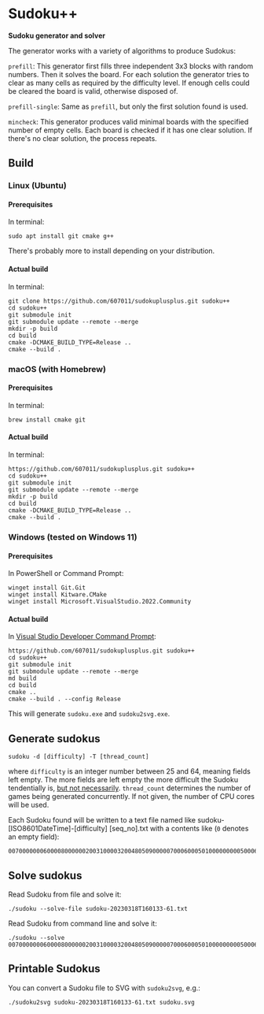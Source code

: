 # Sudoku++

**Sudoku generator and solver**

The generator works with a variety of algorithms to produce Sudokus:

`prefill`: This generator first fills three independent 3x3 blocks with random numbers. Then it solves the board. For each solution the generator tries to clear as many cells as required by the difficulty level. If enough cells could be cleared the board is valid, otherwise disposed of.

`prefill-single`: Same as `prefill`, but only the first solution found is used.

`mincheck`: This generator produces valid minimal boards with the specified number of empty cells. Each board is checked if it has one clear solution. If there's no clear solution, the process repeats.

## Build

### Linux (Ubuntu)

#### Prerequisites

In terminal:

```
sudo apt install git cmake g++
```

There's probably more to install depending on your distribution.

#### Actual build

In terminal:

```
git clone https://github.com/607011/sudokuplusplus.git sudoku++
cd sudoku++
git submodule init
git submodule update --remote --merge
mkdir -p build
cd build
cmake -DCMAKE_BUILD_TYPE=Release ..
cmake --build .
```

### macOS (with Homebrew)

#### Prerequisites

In terminal:

```
brew install cmake git
```

#### Actual build

In terminal:

```
https://github.com/607011/sudokuplusplus.git sudoku++
cd sudoku++
git submodule init
git submodule update --remote --merge
mkdir -p build
cd build
cmake -DCMAKE_BUILD_TYPE=Release ..
cmake --build .
```

### Windows (tested on Windows 11)

#### Prerequisites

In PowerShell or Command Prompt:

```
winget install Git.Git
winget install Kitware.CMake
winget install Microsoft.VisualStudio.2022.Community
```

#### Actual build

In [Visual Studio Developer Command Prompt](https://learn.microsoft.com/en-us/visualstudio/ide/reference/command-prompt-powershell?view=vs-2022):

```
https://github.com/607011/sudokuplusplus.git sudoku++
cd sudoku++
git submodule init
git submodule update --remote --merge
md build
cd build
cmake ..
cmake --build . --config Release
```

This will generate `sudoku.exe` and `sudoku2svg.exe`.


## Generate sudokus

```
sudoku -d [difficulty] -T [thread_count]
```

where `difficulty` is an integer number between 25 and 64, meaning fields left empty. The more fields are left empty the more difficult the Sudoku tendentially is, [but not necessarily](https://github.com/607011/sudokuplusplus/issues/3).
`thread_count` determines the number of games being generated concurrently. If not given, the number of CPU cores will be used.

Each Sudoku found will be written to a text file named like sudoku-[ISO8601DateTime]-[difficulty] [seq_no].txt with a contents like (`0` denotes an empty field):

```
007000000060000800000020031000032004805090000070006000501000000000500060000400070
```

## Solve sudokus

Read Sudoku from file and solve it:

```
./sudoku --solve-file sudoku-20230318T160133-61.txt
```

Read Sudoku from command line and solve it:

```
./sudoku --solve 007000000060000800000020031000032004805090000070006000501000000000500060000400070
```

## Printable Sudokus

You can convert a Sudoku file to SVG with `sudoku2svg`, e.g.:

```
./sudoku2svg sudoku-20230318T160133-61.txt sudoku.svg
```
